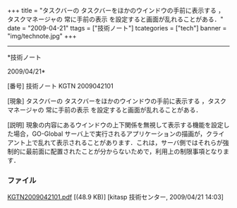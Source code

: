 ﻿+++
title = "タスクバーの タスクバーをほかのウインドウの手前に表示する ，タスクマネージャの 常に手前の表示 を設定すると画面が乱れることがある．"
date = "2009-04-21"
ttags = ["技術ノート"]
tcategories = ["tech"]
banner = "img/technote.jpg"
+++

-----------------------------------------------------------------------------------------------------------------------------

*技術ノート

2009/04/21*


[番号]
技術ノート KGTN 2009042101

[現象]
タスクバーの タスクバーをほかのウインドウの手前に表示する
，タスクマネージャの 常に手前の表示 を設定すると画面が乱れることがある．

[説明]
現象の内容にあるウインドウの上下関係を無視して表示する機能を設定した場合，GO-Global
サーバ上で実行されるアプリケーションの描画が，クライアント上で乱れて表示されることがあります．これは，サーバ側ではそれらが強制的に最前面に配置されたことが分からないためで，利用上の制限事項となります．


### ファイル

 
 


[KGTN2009042101.pdf](http://techreport.kitasp.net/attachments/download/13/KGTN2009042101.pdf)
 [(48.9 KB)] [kitasp 技術センター, 2009/04/21
14:03]


 


 

